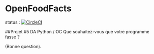 # OpenFoodFacts

status : [![CircleCI](https://circleci.com/gh/jean-charles-gibier/OpenFoodFacts.svg?style=shield)](https://app.circleci.com/pipelines/github/jean-charles-gibier/OpenFoodFacts)

##Projet #5 DA Python / OC
 Que souhaitez-vous que votre programme fasse ?

(Bonne question).
